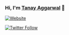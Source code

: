 ### Hi, I'm [Tanay Aggarwal][website] 👋

[![Website](https://img.shields.io/website?down_color=red&down_message=OFFINE&label=WWW.TANAYAGGARWAL.COM&style=for-the-badge&up_color=green&up_message=LIVE&url=https%3A%2F%2Fwww.tanayaggarwal.com%2F)](https://tanayaggarwal.com)

[![Twitter Follow](https://img.shields.io/twitter/follow/tanayaggarwal_?style=social)](https://x.com/tanayaggarwal_)

[website]: https://www.tanayaggarwal.com/
